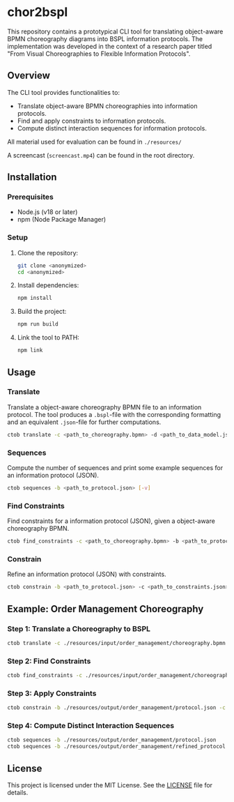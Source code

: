 # chor2bspl

This repository contains a prototypical CLI tool for translating object-aware BPMN choreography diagrams into BSPL information protocols. The implementation was developed in the context of a research paper titled "From Visual Choreographies to Flexible Information Protocols".

## Overview

The CLI tool provides functionalities to:

- Translate object-aware BPMN choreographies into information protocols.
- Find and apply constraints to information protocols.
- Compute distinct interaction sequences for information protocols.

All material used for evaluation can be found in `./resources/`

A screencast (`screencast.mp4`) can be found in the root directory.

## Installation

### Prerequisites

- Node.js (v18 or later)
- npm (Node Package Manager)

### Setup

1. Clone the repository:
   ```bash
   git clone <anonymized>
   cd <anonymized>
   ```

2. Install dependencies:
   ```bash
   npm install
   ```

3. Build the project:
   ```bash
   npm run build
   ```

4. Link the tool to PATH:
   ```bash
   npm link
   ```

## Usage

### Translate

Translate a object-aware choreography BPMN file to an information protocol. The tool produces a `.bspl`-file with the corresponding formatting and an equivalent `.json`-file for further computations.

```bash
ctob translate -c <path_to_choreography.bpmn> -d <path_to_data_model.json> -l <path_to_lifecycles.json> [-op <output_path>] [-on <output_name>]
```

### Sequences

Compute the number of sequences and print some example sequences for an information protocol (JSON).

```bash
ctob sequences -b <path_to_protocol.json> [-v]
```

### Find Constraints

Find constraints for a information protocol (JSON), given a object-aware choreography BPMN.

```bash
ctob find_constraints -c <path_to_choreography.bpmn> -b <path_to_protocol.json> [-op <output_path>]
```

### Constrain

Refine an information protocol (JSON) with constraints.

```bash
ctob constrain -b <path_to_protocol.json> -c <path_to_constraints.json> [-op <output_path>] [-on <output_name>]
```

## Example: Order Management Choreography

### Step 1: Translate a Choreography to BSPL

```bash
ctob translate -c ./resources/input/order_management/choreography.bpmn -d ./resources/input/order_management/data_model.json -l ./resources/input/order_management/object_lifecycles.json -op ./resources/output/order_management -on protocol
```

### Step 2: Find Constraints

```bash
ctob find_constraints -c ./resources/input/order_management/choreography.bpmn -b ./resources/output/order_management/protocol.json -op ./resources/output/order_management
```

### Step 3: Apply Constraints

```bash
ctob constrain -b ./resources/output/order_management/protocol.json -c ./resources/output/order_management/constraints.json -op ./resources/output/order_management -on refined_protocol
```

### Step 4: Compute Distinct Interaction Sequences

```bash
ctob sequences -b ./resources/output/order_management/protocol.json
ctob sequences -b ./resources/output/order_management/refined_protocol.json
```

## License

This project is licensed under the MIT License. See the [LICENSE](LICENSE) file for details.
